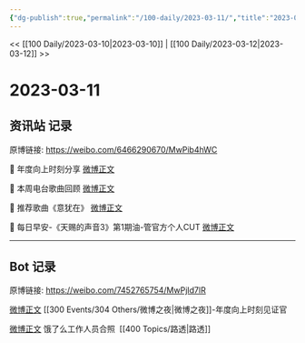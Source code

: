 ```yaml
---
{"dg-publish":true,"permalink":"/100-daily/2023-03-11/","title":"2023-03-11"}
---
```



<< [[100 Daily/2023-03-10\|2023-03-10]] | [[100 Daily/2023-03-12\|2023-03-12]] >>

# 2023-03-11

## 资讯站 记录

原博链接: https://weibo.com/6466290670/MwPib4hWC

💫 年度向上时刻分享 [微博正文](https://weibo.com/6466290670/4878107272809733)

💫 本周电台歌曲回顾 [微博正文](https://weibo.com/6466290670/4878083725723766)

💫 推荐歌曲《意犹在》 [微博正文](https://weibo.com/6466290670/4878051948890216)

💫 每日早安-《天赐的声音3》第1期油-管官方个人CUT [微博正文](https://weibo.com/6466290670/4878010685066026)

---
## Bot 记录

原博链接: https://weibo.com/7452765754/MwPjId7lR

[微博正文](https://weibo.com/detail/4878082671906432) [[300 Events/304 Others/微博之夜\|微博之夜]]-年度向上时刻见证官

[微博正文](https://weibo.com/detail/4878086934631091) 饿了么工作人员合照 ​​​ [[400 Topics/路透\|路透]]
